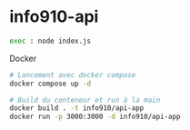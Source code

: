 # info910-api

```bash
exec : node index.js
```

Docker

```bash
# Lancement avec docker compose
docker compose up -d
```
```bash
# Build du conteneur et run à la main
docker build . -t info910/api-app
docker run -p 3000:3000 -d info910/api-app
```